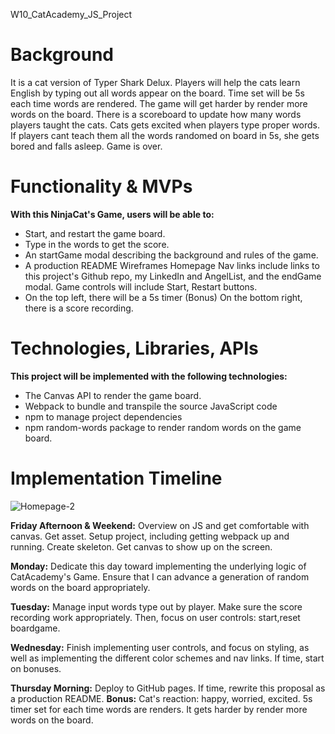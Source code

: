 W10_CatAcademy_JS_Project

# Background

It is a cat version of Typer Shark Delux. Players will help the cats learn English by typing out all words appear on the board. Time set will be 5s each time words are rendered. The game will get harder by render more words on the board. There is a scoreboard to update how many words players taught the cats. Cats gets excited when players type proper words. If players cant teach them all the words randomed on board in 5s, she gets bored and falls asleep. Game is over.

# Functionality & MVPs

**With this NinjaCat's Game, users will be able to:**

* Start, and restart the game board.
* Type in the words to get the score.
* An startGame modal describing the background and rules of the game.
* A production README Wireframes Homepage Nav links include links to this project's Github repo, my LinkedIn and AngelList, and the endGame modal. Game controls will include Start, Restart buttons. 
* On the top left, there will be a 5s timer (Bonus) On the bottom right, there is a score recording.

# Technologies, Libraries, APIs

**This project will be implemented with the following technologies:**

* The Canvas API to render the game board.
* Webpack to bundle and transpile the source JavaScript code 
* npm to manage project dependencies
* npm random-words package to render random words on the game board.

# Implementation Timeline
![Homepage-2](https://user-images.githubusercontent.com/73726226/137353447-0c91a989-a685-4f8f-b4e2-49776f7850c9.png)

**Friday Afternoon & Weekend:** 
Overview on JS and get comfortable with canvas. 
Get asset.
Setup project, including getting webpack up and running. 
Create skeleton.
Get canvas to show up on the screen.

**Monday:** Dedicate this day toward implementing the underlying logic of CatAcademy's Game. Ensure that I can advance a generation of random words on the board appropriately.

**Tuesday:** Manage input words type out by player. Make sure the score recording work appropriately. Then, focus on user controls: start,reset boardgame.

**Wednesday:** Finish implementing user controls, and focus on styling, as well as implementing the different color schemes and nav links. If time, start on bonuses.

**Thursday Morning:** Deploy to GitHub pages. If time, rewrite this proposal as a production README.
**Bonus:**
Cat's reaction: happy, worried, excited.
5s timer set for each time words are renders. 
It gets harder by render more words on the board.

